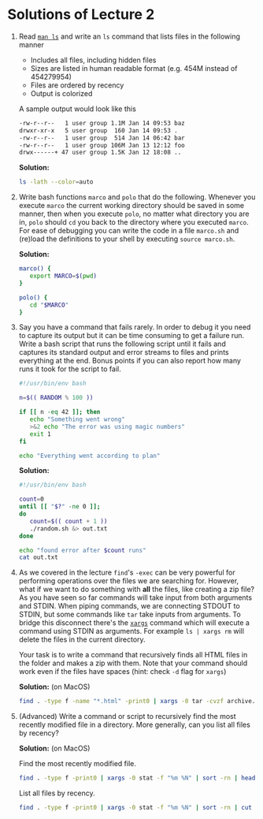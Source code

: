 # Solutions of Lecture 2

1. Read [`man ls`](https://www.man7.org/linux/man-pages/man1/ls.1.html) and write an `ls` command that lists files in the following manner

   - Includes all files, including hidden files
   - Sizes are listed in human readable format (e.g. 454M instead of 454279954)
   - Files are ordered by recency
   - Output is colorized

   A sample output would look like this

   ```bash
   -rw-r--r--   1 user group 1.1M Jan 14 09:53 baz
   drwxr-xr-x   5 user group  160 Jan 14 09:53 .
   -rw-r--r--   1 user group  514 Jan 14 06:42 bar
   -rw-r--r--   1 user group 106M Jan 13 12:12 foo
   drwx------+ 47 user group 1.5K Jan 12 18:08 ..
   ```

   **Solution:**

   ```bash
   ls -lath --color=auto
   ```

2. Write bash functions `marco` and `polo` that do the following.
   Whenever you execute `marco` the current working directory should be saved in some manner, then when you execute `polo`, no matter what directory you are in, `polo` should `cd` you back to the directory where you executed `marco`.
   For ease of debugging you can write the code in a file `marco.sh` and (re)load the definitions to your shell by executing `source marco.sh`.

   **Solution:**

   ```bash
   marco() {
      export MARCO=$(pwd)
   }

   polo() {
      cd "$MARCO"
   }
   ```

3. Say you have a command that fails rarely. In order to debug it you need to capture its output but it can be time consuming to get a failure run.
   Write a bash script that runs the following script until it fails and captures its standard output and error streams to files and prints everything at the end.
   Bonus points if you can also report how many runs it took for the script to fail.

   ```bash
   #!/usr/bin/env bash

   n=$(( RANDOM % 100 ))

   if [[ n -eq 42 ]]; then
      echo "Something went wrong"
      >&2 echo "The error was using magic numbers"
      exit 1
   fi

   echo "Everything went according to plan"
   ```

   **Solution:**

   ```bash
   #!/usr/bin/env bash

   count=0
   until [[ "$?" -ne 0 ]];
   do
      count=$(( count + 1 ))
      ./random.sh &> out.txt
   done

   echo "found error after $count runs"
   cat out.txt
   ```

4. As we covered in the lecture `find`'s `-exec` can be very powerful for performing operations over the files we are searching for.
   However, what if we want to do something with **all** the files, like creating a zip file?
   As you have seen so far commands will take input from both arguments and STDIN.
   When piping commands, we are connecting STDOUT to STDIN, but some commands like `tar` take inputs from arguments.
   To bridge this disconnect there's the [`xargs`](https://www.man7.org/linux/man-pages/man1/xargs.1.html) command which will execute a command using STDIN as arguments.
   For example `ls | xargs rm` will delete the files in the current directory.

   Your task is to write a command that recursively finds all HTML files in the folder and makes a zip with them. Note that your command should work even if the files have spaces (hint: check `-d` flag for `xargs`)

   **Solution:** (on MacOS)

   ```bash
   find . -type f -name "*.html" -print0 | xargs -0 tar -cvzf archive.tar.gz
   ```

5. (Advanced) Write a command or script to recursively find the most recently modified file in a directory. More generally, can you list all files by recency?

   **Solution:** (on MacOS)

   Find the most recently modified file.

   ```bash
   find . -type f -print0 | xargs -0 stat -f "%m %N" | sort -rn | head -1 | cut -d' ' -f2-
   ```

   List all files by recency.

   ```bash
   find . -type f -print0 | xargs -0 stat -f "%m %N" | sort -rn | cut -d' ' -f2-
   ```
